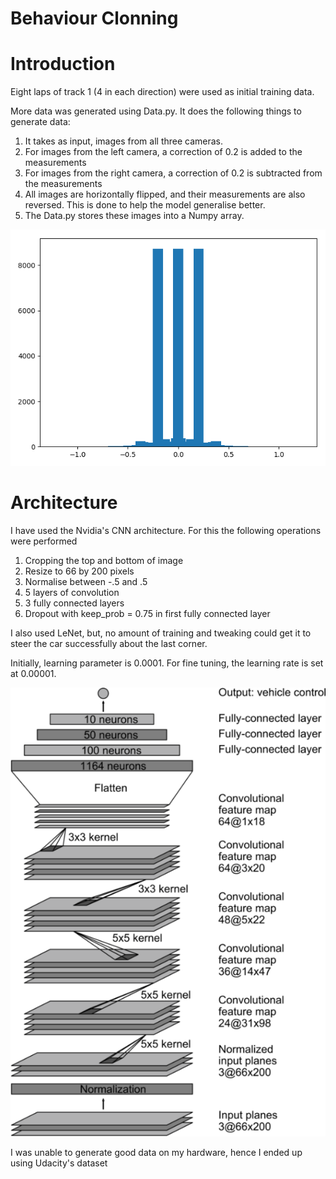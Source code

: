 # Behaviour Clonning

# Introduction

Eight laps of track 1 (4 in each direction) were used as initial training data.

More data was generated using Data.py. It does the following things to generate data:

1. It takes as input, images from all three cameras.
2. For images from the left camera, a correction of 0.2 is added to the measurements
3. For images from the right camera, a correction of 0.2 is subtracted from the measurements
4. All images are horizontally flipped, and their measurements are also reversed. This is done to help the model generalise better.
5. The Data.py stores these images into a Numpy array.

 ![Histogram](ReadMePics/P1.png)
 
 

# Architecture

I have used the Nvidia&#39;s CNN architecture. For this the following operations were performed

1. Cropping the top and bottom of image
2. Resize to 66 by 200 pixels
3. Normalise between -.5 and .5
4. 5 layers of convolution
5. 3 fully connected layers
6. Dropout with keep\_prob = 0.75 in first fully connected layer

I also used LeNet, but, no amount of training and tweaking could get it to steer the car successfully about the last corner.

Initially, learning parameter is 0.0001. For fine tuning, the learning rate is set at 0.00001.

 ![NN model](ReadMePics/P2.png)

I was unable to generate good data on my hardware, hence I ended up using Udacity&#39;s dataset
